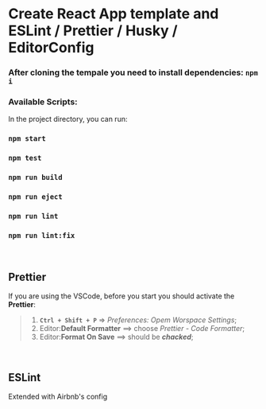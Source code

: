 # Create React App template and <br/>ESLint / Prettier / Husky / EditorConfig

### After cloning the tempale you need to install dependencies: **`npm i`**

### Available Scripts:

In the project directory, you can run:

### `npm start`

### `npm test`

### `npm run build`

### `npm run eject`

### `npm run lint`

### `npm run lint:fix`

<br/>

## Prettier

If you are using the VSCode, before you start you should activate the **Prettier**:

> 1. **`Ctrl + Shift + P`** => _Preferences: Opem Worspace Settings_;
> 2. Editor:**Default Formatter** ==> choose _Prettier - Code Formatter_;
> 3. Editor:**Format On Save** ==> should be **_chacked_**;

<br/>

## ESLint

Extended with Airbnb's config
